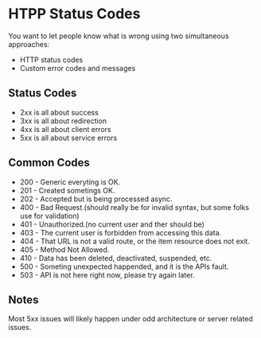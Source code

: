 # HTPP Status Codes
You want to let people know what is wrong using two simultaneous approaches:
* HTTP status codes
* Custom error codes and messages

## Status Codes
* 2xx is all about success
* 3xx is all about redirection
* 4xx is all about client errors
* 5xx is all about service errors

## Common Codes
* 200 - Generic everyting is OK.
* 201 - Created sometings OK.
* 202 - Accepted but is being processed async.
* 400 - Bad Request.(should really be for invalid syntax, but some folks use for validation)
* 401 - Unauthorized.(no current user and ther should be)
* 403 - The current user is forbidden from accessing this data.
* 404 - That URL is not a valid route, or the item resource does not exit.
* 405 - Method Not Allowed.
* 410 - Data has been deleted, deactivated, suspended, etc.
* 500 - Someting unexpected happended, and it is the APIs fault.
* 503 - API is not here right now, please try again later.

## Notes
Most 5xx issues will likely happen under odd architecture or server related issues.

